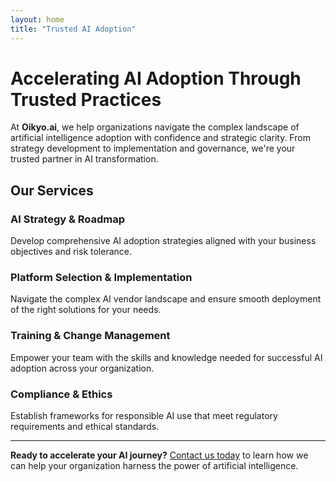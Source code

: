 ```yaml
---
layout: home
title: "Trusted AI Adoption"
---
```


# Accelerating AI Adoption Through Trusted Practices

At **Oikyo.ai**, we help organizations navigate the complex landscape of artificial intelligence adoption with confidence and strategic clarity. From strategy development to implementation and governance, we're your trusted partner in AI transformation.

## Our Services

### AI Strategy & Roadmap
Develop comprehensive AI adoption strategies aligned with your business objectives and risk tolerance.

### Platform Selection & Implementation
Navigate the complex AI vendor landscape and ensure smooth deployment of the right solutions for your needs.

### Training & Change Management
Empower your team with the skills and knowledge needed for successful AI adoption across your organization.

### Compliance & Ethics
Establish frameworks for responsible AI use that meet regulatory requirements and ethical standards.

---

**Ready to accelerate your AI journey?** [Contact us today](/contact/) to learn how we can help your organization harness the power of artificial intelligence.

